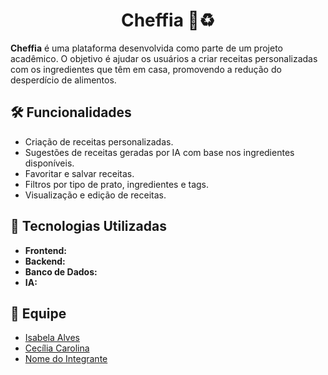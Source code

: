 <h1 align="center">Cheffia 🍳♻️</h1>

<p>
  <strong>Cheffia</strong> é uma plataforma desenvolvida como parte de um projeto acadêmico. O objetivo é ajudar os usuários a criar receitas personalizadas com os ingredientes que têm em casa, promovendo a redução do desperdício de alimentos.
</p>

## 🛠️ Funcionalidades

<ul>
  <li>Criação de receitas personalizadas.</li>
  <li>Sugestões de receitas geradas por IA com base nos ingredientes disponíveis.</li>
  <li>Favoritar e salvar receitas.</li>
  <li>Filtros por tipo de prato, ingredientes e tags.</li>
  <li>Visualização e edição de receitas.</li>
</ul>

## 🚀 Tecnologias Utilizadas

<ul>
  <li><strong>Frontend:</strong></li>
  <li><strong>Backend:</strong> </li>
  <li><strong>Banco de Dados:</strong> </li>
  <li><strong>IA:</strong> </li>
</ul>

## 👥 Equipe

<ul>
  <li><a href="link_do_perfil">Isabela Alves</a> </li>
  <li><a href="https://github.com/CeciliaCarol">Cecília Carolina</a> </li>
  <li><a href="link_do_perfil">Nome do Integrante</a> </li>
</ul>

